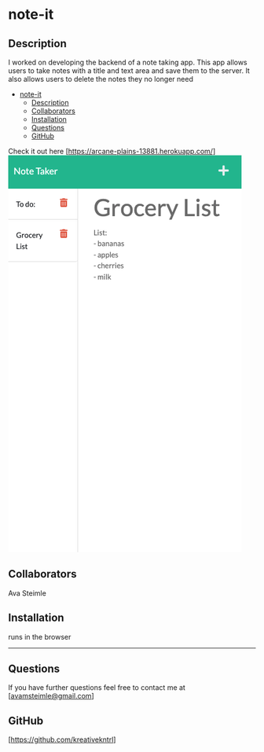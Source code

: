 # note-it

## Description
I worked on developing the backend of a note taking app. This app allows users to take notes with a title and text area and save them to the server. It also allows users to delete the notes they no longer need

- [note-it](#note-it)
  - [Description](#description)
  - [Collaborators](#collaborators)
  - [Installation](#installation)
  - [Questions](#questions)
  - [GitHub](#github)

Check it out here [https://arcane-plains-13881.herokuapp.com/]
![IMAGE](./public/note-it-ss.png)

## Collaborators 
Ava Steimle

## Installation 
runs in the browser 

---
     
## Questions
If you have further questions feel free to contact me at 
[avamsteimle@gmail.com]

## GitHub 
[https://github.com/kreativekntrl]
        
